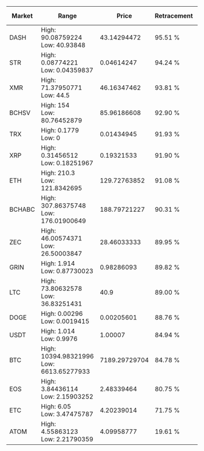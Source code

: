 | Market | Range | Price| Retracement | Doubles to 50% |
| --- | --- | --- | --- | --- |
| DASH | High: 90.08759224<br />Low: 40.93848 | 43.14294472 | 95.51 % | 1.52 |
| STR | High: 0.08774221<br />Low: 0.04359837 | 0.04614247 | 94.24 % | 1.42 |
| XMR | High: 71.37950771<br />Low: 44.5 | 46.16347462 | 93.81 % | 1.26 |
| BCHSV | High: 154<br />Low: 80.76452879 | 85.96186608 | 92.90 % | 1.37 |
| TRX | High: 0.1779<br />Low: 0 | 0.01434945 | 91.93 % | 6.20 |
| XRP | High: 0.31456512<br />Low: 0.18251967 | 0.19321533 | 91.90 % | 1.29 |
| ETH | High: 210.3<br />Low: 121.8342695 | 129.72763852 | 91.08 % | 1.28 |
| BCHABC | High: 307.86375748<br />Low: 176.01900649 | 188.79721227 | 90.31 % | 1.28 |
| ZEC | High: 46.00574371<br />Low: 26.50003847 | 28.46033333 | 89.95 % | 1.27 |
| GRIN | High: 1.914<br />Low: 0.87730023 | 0.98286093 | 89.82 % | 1.42 |
| LTC | High: 73.80632578<br />Low: 36.83251431 | 40.9 | 89.00 % | 1.35 |
| DOGE | High: 0.00296<br />Low: 0.0019415 | 0.00205601 | 88.76 % | 1.19 |
| USDT | High: 1.014<br />Low: 0.9976 | 1.00007 | 84.94 % | 1.01 |
| BTC | High: 10394.98321996<br />Low: 6613.65277933 | 7189.29729704 | 84.78 % | 1.18 |
| EOS | High: 3.84436114<br />Low: 2.15903252 | 2.48339464 | 80.75 % | 1.21 |
| ETC | High: 6.05<br />Low: 3.47475787 | 4.20239014 | 71.75 % | 1.13 |
| ATOM | High: 4.55863123<br />Low: 2.21790359 | 4.09958777 | 19.61 % | 0.00 |
